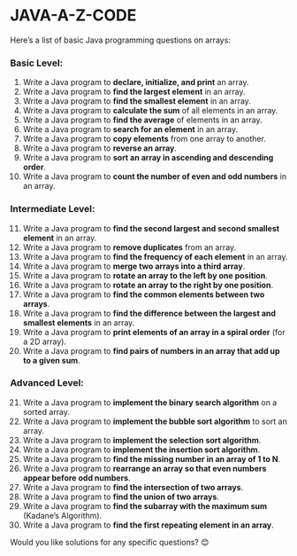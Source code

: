 # JAVA-A-Z-CODE
Here’s a list of basic Java programming questions on arrays:

### **Basic Level:**
1. Write a Java program to **declare, initialize, and print** an array.
2. Write a Java program to **find the largest element** in an array.
3. Write a Java program to **find the smallest element** in an array.
4. Write a Java program to **calculate the sum** of all elements in an array.
5. Write a Java program to **find the average** of elements in an array.
6. Write a Java program to **search for an element** in an array.
7. Write a Java program to **copy elements** from one array to another.
8. Write a Java program to **reverse an array**.
9. Write a Java program to **sort an array in ascending and descending order**.
10. Write a Java program to **count the number of even and odd numbers** in an array.

### **Intermediate Level:**
11. Write a Java program to **find the second largest and second smallest element** in an array.
12. Write a Java program to **remove duplicates** from an array.
13. Write a Java program to **find the frequency of each element** in an array.
14. Write a Java program to **merge two arrays into a third array**.
15. Write a Java program to **rotate an array to the left by one position**.
16. Write a Java program to **rotate an array to the right by one position**.
17. Write a Java program to **find the common elements between two arrays**.
18. Write a Java program to **find the difference between the largest and smallest elements** in an array.
19. Write a Java program to **print elements of an array in a spiral order** (for a 2D array).
20. Write a Java program to **find pairs of numbers in an array that add up to a given sum**.

### **Advanced Level:**
21. Write a Java program to **implement the binary search algorithm** on a sorted array.
22. Write a Java program to **implement the bubble sort algorithm** to sort an array.
23. Write a Java program to **implement the selection sort algorithm**.
24. Write a Java program to **implement the insertion sort algorithm**.
25. Write a Java program to **find the missing number in an array of 1 to N**.
26. Write a Java program to **rearrange an array so that even numbers appear before odd numbers**.
27. Write a Java program to **find the intersection of two arrays**.
28. Write a Java program to **find the union of two arrays**.
29. Write a Java program to **find the subarray with the maximum sum** (Kadane’s Algorithm).
30. Write a Java program to **find the first repeating element in an array**.

Would you like solutions for any specific questions? 😊